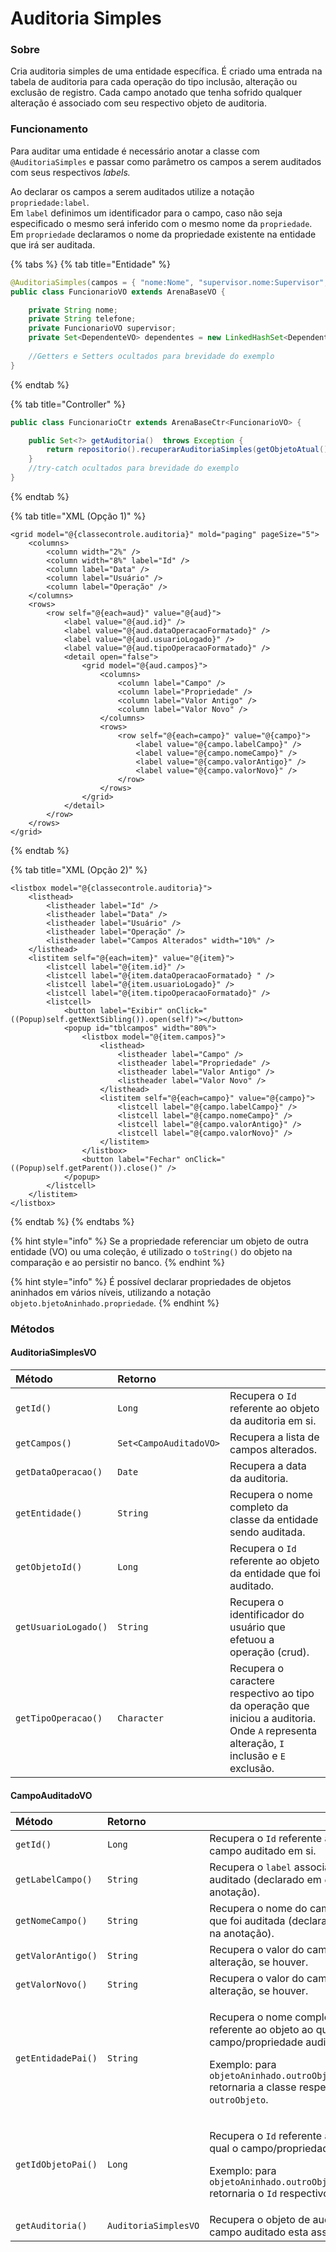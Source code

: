 # Auditoria Simples

### Sobre

Cria auditoria simples de uma entidade específica. É criado uma entrada na tabela de auditoria para cada operação do tipo inclusão, alteração ou exclusão de registro. Cada campo anotado que tenha sofrido qualquer alteração é associado com seu respectivo objeto de auditoria. 

### Funcionamento

Para auditar uma entidade é necessário anotar a classe com `@AuditoriaSimples` e passar como parâmetro os campos a serem auditados com seus respectivos _labels._  

Ao declarar os campos a serem auditados utilize a notação `propriedade:label`.   
Em  `label` definimos um identificador para o campo, caso não seja especificado o mesmo será inferido com o mesmo nome da `propriedade`.   
Em `propriedade` declaramos o nome da propriedade existente na entidade que irá ser auditada. 

{% tabs %}
{% tab title="Entidade" %}
```java
@AuditoriaSimples(campos = { "nome:Nome", "supervisor.nome:Supervisor", "dependentes:Lista de Dependentes", "dependentes.nome:Nomes dos Dependentes:" })
public class FuncionarioVO extends ArenaBaseVO {

    private String nome;
    private String telefone;
    private FuncionarioVO supervisor;
    private Set<DependenteVO> dependentes = new LinkedHashSet<DependenteVO>(); 
    
    //Getters e Setters ocultados para brevidade do exemplo    
}
```
{% endtab %}

{% tab title="Controller" %}
```java
public class FuncionarioCtr extends ArenaBaseCtr<FuncionarioVO> {

    public Set<?> getAuditoria()  throws Exception {
        return repositorio().recuperarAuditoriaSimples(getObjetoAtual());
    }
    //try-catch ocultados para brevidade do exemplo
}
```
{% endtab %}

{% tab title="XML \(Opção 1\)" %}
```markup
<grid model="@{classecontrole.auditoria}" mold="paging" pageSize="5">
    <columns>
        <column width="2%" />
        <column width="8%" label="Id" />
        <column label="Data" />
        <column label="Usuário" />
        <column label="Operação" />
    </columns>
    <rows>
        <row self="@{each=aud}" value="@{aud}">
            <label value="@{aud.id}" />
            <label value="@{aud.dataOperacaoFormatado}" />
            <label value="@{aud.usuarioLogado}" />
            <label value="@{aud.tipoOperacaoFormatado}" />
            <detail open="false">
                <grid model="@{aud.campos}">
                    <columns>
                        <column label="Campo" />
                        <column label="Propriedade" />
                        <column label="Valor Antigo" />
                        <column label="Valor Novo" />
                    </columns>
                    <rows>
                        <row self="@{each=campo}" value="@{campo}">
                            <label value="@{campo.labelCampo}" />
                            <label value="@{campo.nomeCampo}" />
                            <label value="@{campo.valorAntigo}" />
                            <label value="@{campo.valorNovo}" />
                        </row>
                    </rows>
                </grid>
            </detail>
        </row>
    </rows>
</grid>
```
{% endtab %}

{% tab title="XML \(Opção 2\)" %}
```markup
<listbox model="@{classecontrole.auditoria}">
    <listhead>
        <listheader label="Id" />
        <listheader label="Data" />
        <listheader label="Usuário" />
        <listheader label="Operação" />
        <listheader label="Campos Alterados" width="10%" />
    </listhead>
    <listitem self="@{each=item}" value="@{item}">
        <listcell label="@{item.id}" />
        <listcell label="@{item.dataOperacaoFormatado} " />
        <listcell label="@{item.usuarioLogado}" />
        <listcell label="@{item.tipoOperacaoFormatado}" />
        <listcell>
            <button label="Exibir" onClick="((Popup)self.getNextSibling()).open(self)"></button>
            <popup id="tblcampos" width="80%">
                <listbox model="@{item.campos}">
                    <listhead>
                        <listheader label="Campo" />
                        <listheader label="Propriedade" />
                        <listheader label="Valor Antigo" />
                        <listheader label="Valor Novo" />
                    </listhead>
                    <listitem self="@{each=campo}" value="@{campo}">
                        <listcell label="@{campo.labelCampo}" />
                        <listcell label="@{campo.nomeCampo}" />
                        <listcell label="@{campo.valorAntigo}" />
                        <listcell label="@{campo.valorNovo}" />
                    </listitem>
                </listbox>
                <button label="Fechar" onClick="((Popup)self.getParent()).close()" />
            </popup>
        </listcell>
    </listitem>
</listbox>
```
{% endtab %}
{% endtabs %}

{% hint style="info" %}
Se a propriedade referenciar um objeto de outra entidade \(VO\) ou uma coleção, é utilizado o `toString()` do objeto na comparação e ao persistir no banco.
{% endhint %}

{% hint style="info" %}
É possível declarar propriedades de objetos aninhados em vários níveis, utilizando a notação `objeto.bjetoAninhado.propriedade`.
{% endhint %}

### Métodos

#### AuditoriaSimplesVO

| **Método** | **Retorno** |  |
| :--- | :--- | :--- |
|  `getId()` | `Long` |  Recupera o `Id` referente ao objeto da auditoria em si. |
| `getCampos()` | `Set<CampoAuditadoVO>` | Recupera a lista de campos alterados. |
| `getDataOperacao()` | `Date` | Recupera a data da auditoria. |
| `getEntidade()` | `String` | Recupera o nome completo da classe da entidade sendo auditada. |
| `getObjetoId()` | `Long` | Recupera o `Id` referente ao objeto da entidade que foi auditado. |
| `getUsuarioLogado()` | `String` | Recupera o identificador do usuário que efetuou a operação \(crud\). |
| `getTipoOperacao()` | `Character` | Recupera o caractere respectivo ao tipo da operação que iniciou a auditoria. Onde `A` representa alteração, `I` inclusão e `E` exclusão. |

#### CampoAuditadoVO

<table>
  <thead>
    <tr>
      <th style="text-align:left"><b>Método</b>
      </th>
      <th style="text-align:left"><b>Retorno</b>
      </th>
      <th style="text-align:left"></th>
    </tr>
  </thead>
  <tbody>
    <tr>
      <td style="text-align:left"><code>getId()</code>
      </td>
      <td style="text-align:left"><code>Long</code>
      </td>
      <td style="text-align:left">Recupera o <code>Id</code> referente ao objeto do campo auditado em si.</td>
    </tr>
    <tr>
      <td style="text-align:left"><code>getLabelCampo()</code>
      </td>
      <td style="text-align:left"><code>String</code>
      </td>
      <td style="text-align:left">Recupera o <code>label</code> associado ao campo auditado (declarado em <code>campos</code> na
        anotação).</td>
    </tr>
    <tr>
      <td style="text-align:left"><code>getNomeCampo()</code>
      </td>
      <td style="text-align:left"><code>String</code>
      </td>
      <td style="text-align:left">Recupera o nome do campo/propriedade que foi auditada (declarado em <code>campos</code> na
        anotação).</td>
    </tr>
    <tr>
      <td style="text-align:left"><code>getValorAntigo()</code>
      </td>
      <td style="text-align:left"><code>String</code>
      </td>
      <td style="text-align:left">Recupera o valor do campo antes da alteração, se houver.</td>
    </tr>
    <tr>
      <td style="text-align:left"><code>getValorNovo()</code>
      </td>
      <td style="text-align:left"><code>String</code>
      </td>
      <td style="text-align:left">Recupera o valor do campo após a alteração, se houver.</td>
    </tr>
    <tr>
      <td style="text-align:left"><code>getEntidadePai()</code>
      </td>
      <td style="text-align:left"><code>String</code>
      </td>
      <td style="text-align:left">
        <p>Recupera o nome completo da classe referente ao objeto ao qual o campo/propriedade
          auditada pertence.</p>
        <p></p>
        <p>Exemplo: para <code>objetoAninhado.outroObjeto.propriedade</code> retornaria
          a classe respectiva ao <code>outroObjeto</code>.</p>
      </td>
    </tr>
    <tr>
      <td style="text-align:left"><code>getIdObjetoPai()</code>
      </td>
      <td style="text-align:left"><code>Long</code>
      </td>
      <td style="text-align:left">
        <p>Recupera o <code>Id</code> referente ao objeto ao qual o campo/propriedade
          pertence.</p>
        <p></p>
        <p>Exemplo: para <code>objetoAninhado.outroObjeto.propriedade</code> retornaria
          o <code>Id</code> respectivo ao<code>outroObjeto</code>.</p>
      </td>
    </tr>
    <tr>
      <td style="text-align:left"><code>getAuditoria()</code>
      </td>
      <td style="text-align:left"><code>AuditoriaSimplesVO</code>
      </td>
      <td style="text-align:left">Recupera o objeto de auditoria no qual o campo auditado esta associado.</td>
    </tr>
  </tbody>
</table>

